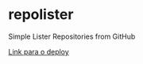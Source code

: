 # repolister
Simple Lister Repositories from GitHub

[Link para o deploy](https://nicolas-oliveira.github.io/repolister/)

